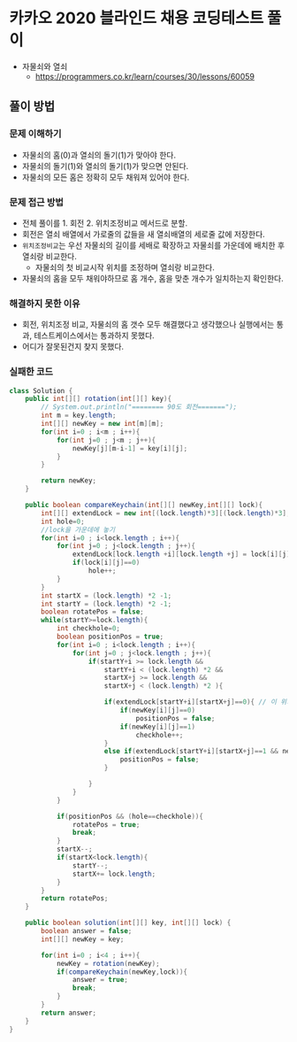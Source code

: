 # 카카오 2020 블라인드 채용 코딩테스트 풀이

- 자물쇠와 열쇠
  - https://programmers.co.kr/learn/courses/30/lessons/60059

## 풀이 방법

### 문제 이해하기

- 자물쇠의 홈(0)과 열쇠의 돌기(1)가 맞아야 한다.
- 자물쇠의 돌기(1)와 열쇠의 돌기(1)가 맞으면 안된다.
- 자물쇠의 모든 홈은 정확히 모두 채워져 있어야 한다.

### 문제 접근 방법

- 전체 풀이를 1. 회전 2. 위치조정비교 메서드로 분할.
- 회전은 열쇠 배열에서 가로줄의 값들을 새 열쇠배열의 세로줄 값에 저장한다.
- `위치조정비교`는 우선 자물쇠의 길이를 세배로 확장하고 자물쇠를 가운데에 배치한 후 열쇠랑 비교한다.
  - 자물쇠의 첫 비교시작 위치를 조정하며 열쇠랑 비교한다.
- 자물쇠의 홈을 모두 채워야하므로 홈 개수, 홈을 맞춘 개수가 일치하는지 확인한다.

### 해결하지 못한 이유

- 회전, 위치조정 비교, 자물쇠의 홈 갯수 모두 해결했다고 생각했으나 실행에서는 통과, 테스트케이스에서는 통과하지 못했다.
- 어디가 잘못된건지 찾지 못했다.

### 실패한 코드

```java
class Solution {
    public int[][] rotation(int[][] key){
        // System.out.println("======== 90도 회전=======");
        int m = key.length;
        int[][] newKey = new int[m][m];
        for(int i=0 ; i<m ; i++){
            for(int j=0 ; j<m ; j++){
                newKey[j][m-i-1] = key[i][j];
            }
        }

        return newKey;
    }

    public boolean compareKeychain(int[][] newKey,int[][] lock){
        int[][] extendLock = new int[(lock.length)*3][(lock.length)*3];
        int hole=0;
        //lock을 가운데에 놓기
        for(int i=0 ; i<lock.length ; i++){
            for(int j=0 ; j<lock.length ; j++){
                extendLock[lock.length +i][lock.length +j] = lock[i][j];
                if(lock[i][j]==0)
                    hole++;
            }
        }
        int startX = (lock.length) *2 -1;
        int startY = (lock.length) *2 -1;
        boolean rotatePos = false;
        while(startY>=lock.length){
            int checkhole=0;
            boolean positionPos = true;
            for(int i=0 ; i<lock.length ; i++){
                for(int j=0 ; j<lock.length ; j++){
                    if(startY+i >= lock.length &&
                        startY+i < (lock.length) *2 &&
                        startX+j >= lock.length &&
                        startX+j < (lock.length) *2 ){

                        if(extendLock[startY+i][startX+j]==0){ // 이 위치는 안된다.
                            if(newKey[i][j]==0)
                                positionPos = false;
                            if(newKey[i][j]==1)
                                checkhole++;
                        }
                        else if(extendLock[startY+i][startX+j]==1 && newKey[i][j]==1){ // 이 위치는 안된다.
                            positionPos = false;
                        }

                    }
                }
            }

            if(positionPos && (hole==checkhole)){
                rotatePos = true;
                break;
            }
            startX--;
            if(startX<lock.length){
                startY--;
                startX+= lock.length;
            }
        }
        return rotatePos;
    }

    public boolean solution(int[][] key, int[][] lock) {
        boolean answer = false;
        int[][] newKey = key;

        for(int i=0 ; i<4 ; i++){
            newKey = rotation(newKey);
            if(compareKeychain(newKey,lock)){
                answer = true;
                break;
            }
        }
        return answer;
    }
}
```

<!-- ### 문제를 해결한 코드

```java

```

### 문제를 해결한 방법 -->
